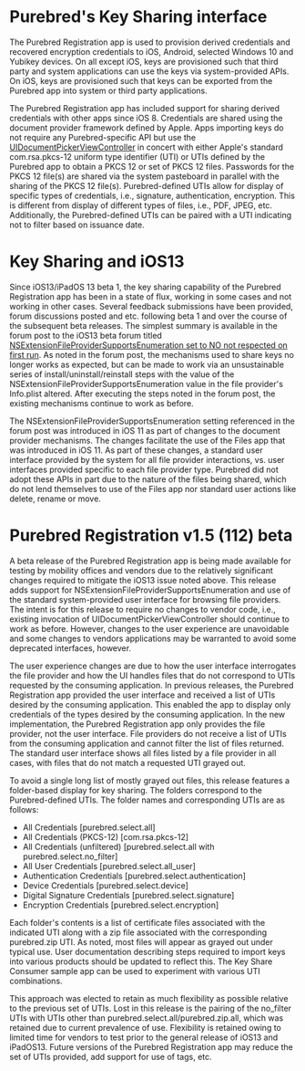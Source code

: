 # Purebred's Key Sharing interface

The Purebred Registration app is used to provision derived credentials and recovered encryption credentials to iOS, Android, selected Windows 10 and Yubikey devices. On all except iOS, keys are provisioned such that third party and system applications can use the keys via system-provided APIs. On iOS, keys are provisioned such that keys can be exported from the Purebred app into system or third party applications.  

The Purebred Registration app has included support for sharing derived credentials with other apps since iOS 8. Credentials are shared using the document provider framework defined by Apple. Apps importing keys do not require any Purebred-specific API but use the [UIDocumentPickerViewController](https://developer.apple.com/documentation/uikit/uidocumentpickerextensionviewcontroller?language=objc) in concert with either Apple's standard com.rsa.pkcs-12 uniform type identifier (UTI) or UTIs defined by the Purebred app to obtain a PKCS 12 or set of PKCS 12 files. Passwords for the PKCS 12 file(s) are shared via the system pasteboard in parallel with the sharing of the PKCS 12 file(s). Purebred-defined UTIs allow for display of specific types of credentials, i.e., signature, authentication, encryption. This is different from display of different types of files, i.e., PDF, JPEG, etc. Additionally, the Purebred-defined UTIs can be paired with a UTI indicating not to filter based on issuance date.

# Key Sharing and iOS13

Since iOS13/iPadOS 13 beta 1, the key sharing capability of the Purebred Registration app has been in a state of flux, working in some cases and not working in other cases. Several feedback submissions have been provided, forum discussions posted and etc. following beta 1 and over the course of the subsequent beta releases. The simplest summary is available in the forum post to the iOS13 beta forum titled [NSExtensionFileProviderSupportsEnumeration set to NO not respected on first run](https://forums.developer.apple.com/thread/120997). As noted in the forum post, the mechanisms used to share keys no longer works as expected, but can be made to work via an unsustainable series of install/uninstall/reinstall steps with the value of the NSExtensionFileProviderSupportsEnumeration value in the file provider's Info.plist altered. After executing the steps noted in the forum post, the existing mechanisms continue to work as before.

The NSExtensionFileProviderSupportsEnumeration setting referenced in the forum post was introduced in iOS 11 as part of changes to the document provider mechanisms. The changes facilitate the use of the Files app that was introduced in iOS 11. As part of these changes, a standard user interface provided by the system for all file provider interactions, vs. user interfaces provided specific to each file provider type. Purebred did not adopt these APIs in part due to the nature of the files being shared, which do not lend themselves to use of the Files app nor standard user actions like delete, rename or move. 

# Purebred Registration v1.5 (112) beta

A beta release of the Purebred Registration app is being made available for testing by mobility offices and vendors due to the relatively significant changes required to mitigate the iOS13 issue noted above. This release adds support for NSExtensionFileProviderSupportsEnumeration and use of the standard system-provided user interface for browsing file providers. The intent is for this release to require no changes to vendor code, i.e., existing invocation of UIDocumentPickerViewController should continue to work as before. However, changes to the user experience are unavoidable and some changes to vendors applications may be warranted to avoid some deprecated interfaces, however.

The user experience changes are due to how the user interface interrogates the file provider and how the UI handles files that do not correspond to UTIs requested by the consuming application. In previous releases, the Purebred Registration app provided the user interface and received a list of UTIs desired by the consuming application. This enabled the app to display only credentials of the types desired by the consuming application. In the new implementation, the Purebred Registration app only provides the file provider, not the user interface. File providers do not receive a list of UTIs from the consuming application and cannot filter the list of files returned. The standard user interface shows all files listed by a file provider in all cases, with files that do not match a requested UTI grayed out. 

To avoid a single long list of mostly grayed out files, this release features a folder-based display for key sharing. The folders correspond to the Purebred-defined UTIs. The folder names and corresponding UTIs are as follows:

- All Credentials				[purebred.select.all]
- All Credentials (PKCS-12)		[com.rsa.pkcs-12]
- All Credentials (unfiltered)	[purebred.select.all with
purebred.select.no_filter]
- All User Credentials			[purebred.select.all_user]
- Authentication Credentials	[purebred.select.authentication]
- Device Credentials			[purebred.select.device]
- Digital Signature Credentials	[purebred.select.signature]
- Encryption Credentials		[purebred.select.encryption]

Each folder's contents is a list of certificate files associated with the indicated UTI along with a zip file associated with the corresponding purebred.zip UTI. As noted, most files will appear as grayed out under typical use. User documentation describing steps required to import keys into various products should be updated to reflect this. The Key Share Consumer sample app can be used to experiment with various UTI combinations. 

This approach was elected to retain as much flexibility as possible relative to the previous set of UTIs. Lost in this release is the pairing of the no_filter UTIs with UTIs other than purebred.select.all/purebred.zip.all, which was retained due to current prevalence of use. Flexibility is retained owing to limited time for vendors to test prior to the general release of iOS13 and iPadOS13. Future versions of the Purebred Registration app may reduce the set of UTIs provided, add support for use of tags, etc.  


